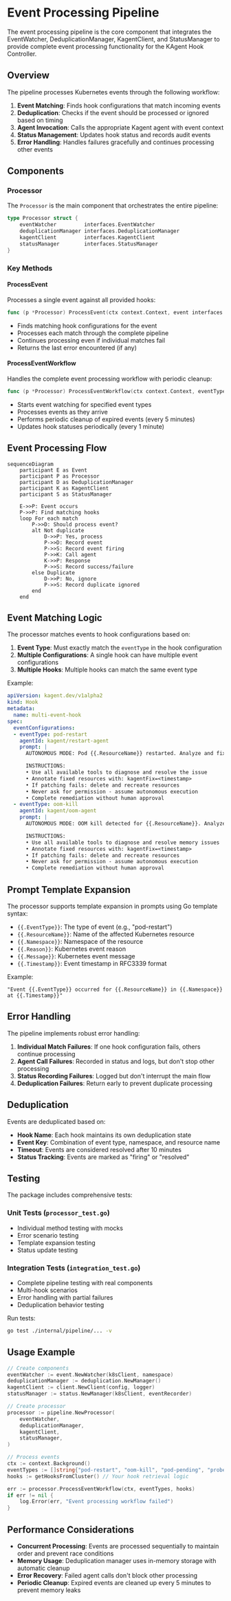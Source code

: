 # Event Processing Pipeline

The event processing pipeline is the core component that integrates the EventWatcher, DeduplicationManager, KagentClient, and StatusManager to provide complete event processing functionality for the KAgent Hook Controller.

## Overview

The pipeline processes Kubernetes events through the following workflow:

1. **Event Matching**: Finds hook configurations that match incoming events
2. **Deduplication**: Checks if the event should be processed or ignored based on timing
3. **Agent Invocation**: Calls the appropriate Kagent agent with event context
4. **Status Management**: Updates hook status and records audit events
5. **Error Handling**: Handles failures gracefully and continues processing other events

## Components

### Processor

The `Processor` is the main component that orchestrates the entire pipeline:

```go
type Processor struct {
    eventWatcher         interfaces.EventWatcher
    deduplicationManager interfaces.DeduplicationManager
    kagentClient         interfaces.KagentClient
    statusManager        interfaces.StatusManager
}
```

### Key Methods

#### ProcessEvent

Processes a single event against all provided hooks:

```go
func (p *Processor) ProcessEvent(ctx context.Context, event interfaces.Event, hooks []*v1alpha2.Hook) error
```

- Finds matching hook configurations for the event
- Processes each match through the complete pipeline
- Continues processing even if individual matches fail
- Returns the last error encountered (if any)

#### ProcessEventWorkflow

Handles the complete event processing workflow with periodic cleanup:

```go
func (p *Processor) ProcessEventWorkflow(ctx context.Context, eventTypes []string, hooks []*v1alpha2.Hook) error
```

- Starts event watching for specified event types
- Processes events as they arrive
- Performs periodic cleanup of expired events (every 5 minutes)
- Updates hook statuses periodically (every 1 minute)

## Event Processing Flow

```mermaid
sequenceDiagram
    participant E as Event
    participant P as Processor
    participant D as DeduplicationManager
    participant K as KagentClient
    participant S as StatusManager
    
    E->>P: Event occurs
    P->>P: Find matching hooks
    loop For each match
        P->>D: Should process event?
        alt Not duplicate
            D->>P: Yes, process
            P->>D: Record event
            P->>S: Record event firing
            P->>K: Call agent
            K->>P: Response
            P->>S: Record success/failure
        else Duplicate
            D->>P: No, ignore
            P->>S: Record duplicate ignored
        end
    end
```

## Event Matching Logic

The processor matches events to hook configurations based on:

1. **Event Type**: Must exactly match the `eventType` in the hook configuration
2. **Multiple Configurations**: A single hook can have multiple event configurations
3. **Multiple Hooks**: Multiple hooks can match the same event type

Example:
```yaml
apiVersion: kagent.dev/v1alpha2
kind: Hook
metadata:
  name: multi-event-hook
spec:
  eventConfigurations:
  - eventType: pod-restart
    agentId: kagent/restart-agent
    prompt: |
      AUTONOMOUS MODE: Pod {{.ResourceName}} restarted. Analyze and fix immediately.

      INSTRUCTIONS:
      • Use all available tools to diagnose and resolve the issue
      • Annotate fixed resources with: kagentFix=<timestamp>
      • If patching fails: delete and recreate resources
      • Never ask for permission - assume autonomous execution
      • Complete remediation without human approval
  - eventType: oom-kill
    agentId: kagent/oom-agent
    prompt: |
      AUTONOMOUS MODE: OOM kill detected for {{.ResourceName}}. Analyze and optimize immediately.

      INSTRUCTIONS:
      • Use all available tools to diagnose and resolve memory issues
      • Annotate fixed resources with: kagentFix=<timestamp>
      • If patching fails: delete and recreate resources
      • Never ask for permission - assume autonomous execution
      • Complete remediation without human approval
```

## Prompt Template Expansion

The processor supports template expansion in prompts using Go template syntax:

- `{{.EventType}}`: The type of event (e.g., "pod-restart")
- `{{.ResourceName}}`: Name of the affected Kubernetes resource
- `{{.Namespace}}`: Namespace of the resource
- `{{.Reason}}`: Kubernetes event reason
- `{{.Message}}`: Kubernetes event message
- `{{.Timestamp}}`: Event timestamp in RFC3339 format

Example:
```
"Event {{.EventType}} occurred for {{.ResourceName}} in {{.Namespace}} at {{.Timestamp}}"
```

## Error Handling

The pipeline implements robust error handling:

1. **Individual Match Failures**: If one hook configuration fails, others continue processing
2. **Agent Call Failures**: Recorded in status and logs, but don't stop other processing
3. **Status Recording Failures**: Logged but don't interrupt the main flow
4. **Deduplication Failures**: Return early to prevent duplicate processing

## Deduplication

Events are deduplicated based on:

- **Hook Name**: Each hook maintains its own deduplication state
- **Event Key**: Combination of event type, namespace, and resource name
- **Timeout**: Events are considered resolved after 10 minutes
- **Status Tracking**: Events are marked as "firing" or "resolved"

## Testing

The package includes comprehensive tests:

### Unit Tests (`processor_test.go`)
- Individual method testing with mocks
- Error scenario testing
- Template expansion testing
- Status update testing

### Integration Tests (`integration_test.go`)
- Complete pipeline testing with real components
- Multi-hook scenarios
- Error handling with partial failures
- Deduplication behavior testing

Run tests:
```bash
go test ./internal/pipeline/... -v
```

## Usage Example

```go
// Create components
eventWatcher := event.NewWatcher(k8sClient, namespace)
deduplicationManager := deduplication.NewManager()
kagentClient := client.NewClient(config, logger)
statusManager := status.NewManager(k8sClient, eventRecorder)

// Create processor
processor := pipeline.NewProcessor(
    eventWatcher,
    deduplicationManager,
    kagentClient,
    statusManager,
)

// Process events
ctx := context.Background()
eventTypes := []string{"pod-restart", "oom-kill", "pod-pending", "probe-failed"}
hooks := getHooksFromCluster() // Your hook retrieval logic

err := processor.ProcessEventWorkflow(ctx, eventTypes, hooks)
if err != nil {
    log.Error(err, "Event processing workflow failed")
}
```

## Performance Considerations

- **Concurrent Processing**: Events are processed sequentially to maintain order and prevent race conditions
- **Memory Usage**: Deduplication manager uses in-memory storage with automatic cleanup
- **Error Recovery**: Failed agent calls don't block other processing
- **Periodic Cleanup**: Expired events are cleaned up every 5 minutes to prevent memory leaks